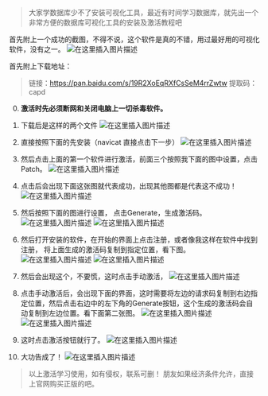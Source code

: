 ﻿> 大家学数据库少不了安装可视化工具，最近有时间学习数据库，就先出一个非常方便的数据库可视化工具的安装及激活教程吧

首先附上一个成功的截图，不得不说，这个软件是真的不错，用过最好用的可视化软件，没有之一。
![在这里插入图片描述](https://img-blog.csdnimg.cn/20210121192320602.png?x-oss-process=image/watermark,type_ZmFuZ3poZW5naGVpdGk,shadow_10,text_aHR0cHM6Ly9ibG9nLmNzZG4ubmV0L3FxXzM5NDg2MDI3,size_16,color_FFFFFF,t_70)


首先附上下载地址：

> 链接：https://pan.baidu.com/s/19R2XoEqRXfCsSeM4rrZwtw  提取码：capd

0. **激活时先必须断网和关闭电脑上一切杀毒软件。**

1. 下载后是这样的两个文件
![在这里插入图片描述](https://img-blog.csdnimg.cn/20210121190955450.png?x-oss-process=image/watermark,type_ZmFuZ3poZW5naGVpdGk,shadow_10,text_aHR0cHM6Ly9ibG9nLmNzZG4ubmV0L3FxXzM5NDg2MDI3,size_16,color_FFFFFF,t_70)
2. 直接按照下面的先安装（navicat 直接点击下一步）
![在这里插入图片描述](https://img-blog.csdnimg.cn/20210121191318297.png?x-oss-process=image/watermark,type_ZmFuZ3poZW5naGVpdGk,shadow_10,text_aHR0cHM6Ly9ibG9nLmNzZG4ubmV0L3FxXzM5NDg2MDI3,size_16,color_FFFFFF,t_70)
3.  然后点击上面的第一个软件进行激活，前面三个按照我下面的图中设置，点击Patch。
![在这里插入图片描述](https://img-blog.csdnimg.cn/20210121191515837.png?x-oss-process=image/watermark,type_ZmFuZ3poZW5naGVpdGk,shadow_10,text_aHR0cHM6Ly9ibG9nLmNzZG4ubmV0L3FxXzM5NDg2MDI3,size_16,color_FFFFFF,t_70)
4. 点击后会出现下面这张图就代表成功，出现其他图都是代表这不成功！
![在这里插入图片描述](https://img-blog.csdnimg.cn/20210121191637706.png?x-oss-process=image/watermark,type_ZmFuZ3poZW5naGVpdGk,shadow_10,text_aHR0cHM6Ly9ibG9nLmNzZG4ubmV0L3FxXzM5NDg2MDI3,size_16,color_FFFFFF,t_70)
5. 然后按照下面的图进行设置， 点击Generate，生成激活码。
![在这里插入图片描述](https://img-blog.csdnimg.cn/20210121191714368.png?x-oss-process=image/watermark,type_ZmFuZ3poZW5naGVpdGk,shadow_10,text_aHR0cHM6Ly9ibG9nLmNzZG4ubmV0L3FxXzM5NDg2MDI3,size_16,color_FFFFFF,t_70)
![在这里插入图片描述](https://img-blog.csdnimg.cn/202101211917316.png?x-oss-process=image/watermark,type_ZmFuZ3poZW5naGVpdGk,shadow_10,text_aHR0cHM6Ly9ibG9nLmNzZG4ubmV0L3FxXzM5NDg2MDI3,size_16,color_FFFFFF,t_70)
6. 然后打开安装的软件，在开始的界面上点击注册，或者像我这样在软件中找到注册， 将上面生成的激活码复制到指定位置，看下图。
![在这里插入图片描述](https://img-blog.csdnimg.cn/20210121191828269.png?x-oss-process=image/watermark,type_ZmFuZ3poZW5naGVpdGk,shadow_10,text_aHR0cHM6Ly9ibG9nLmNzZG4ubmV0L3FxXzM5NDg2MDI3,size_16,color_FFFFFF,t_70)
![在这里插入图片描述](https://img-blog.csdnimg.cn/20210121191904190.png?x-oss-process=image/watermark,type_ZmFuZ3poZW5naGVpdGk,shadow_10,text_aHR0cHM6Ly9ibG9nLmNzZG4ubmV0L3FxXzM5NDg2MDI3,size_16,color_FFFFFF,t_70)
7. 然后会出现这个，不要慌，这时点击手动激活，
![在这里插入图片描述](https://img-blog.csdnimg.cn/2021012119194323.png)
8. 点击手动激活后，会出现下面的界面，这时需要将左边的请求码复制到右边指定位置，然后点击右边中的左下角的Generate按钮，这个生成的激活码会自动复制到左边位置。看下面第二张图。
![在这里插入图片描述](https://img-blog.csdnimg.cn/20210121192123899.png?x-oss-process=image/watermark,type_ZmFuZ3poZW5naGVpdGk,shadow_10,text_aHR0cHM6Ly9ibG9nLmNzZG4ubmV0L3FxXzM5NDg2MDI3,size_16,color_FFFFFF,t_70)
![在这里插入图片描述](https://img-blog.csdnimg.cn/20210121192130588.png?x-oss-process=image/watermark,type_ZmFuZ3poZW5naGVpdGk,shadow_10,text_aHR0cHM6Ly9ibG9nLmNzZG4ubmV0L3FxXzM5NDg2MDI3,size_16,color_FFFFFF,t_70)
9. 这时点击激活按钮就行了。
![在这里插入图片描述](https://img-blog.csdnimg.cn/20210121192205553.png?x-oss-process=image/watermark,type_ZmFuZ3poZW5naGVpdGk,shadow_10,text_aHR0cHM6Ly9ibG9nLmNzZG4ubmV0L3FxXzM5NDg2MDI3,size_16,color_FFFFFF,t_70)
 10. 大功告成了！
![在这里插入图片描述](https://img-blog.csdnimg.cn/20210121192253567.png?x-oss-process=image/watermark,type_ZmFuZ3poZW5naGVpdGk,shadow_10,text_aHR0cHM6Ly9ibG9nLmNzZG4ubmV0L3FxXzM5NDg2MDI3,size_16,color_FFFFFF,t_70)

> 以上激活学习使用，如有侵权，联系可删！
> 朋友如果经济条件允许，直接上官网购买正版的吧。

